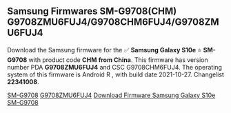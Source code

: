 <h2>Samsung Firmwares SM-G9708(CHM) G9708ZMU6FUJ4/G9708CHM6FUJ4/G9708ZMU6FUJ4</h2>
Download the Samsung firmware for the ✅ <strong>Samsung Galaxy S10e </strong> ⭐ <strong>SM-G9708</strong> with product code <strong>CHM</strong> <strong> from China</strong>. This firmware has version number PDA <strong>G9708ZMU6FUJ4</strong> and CSC G9708CHM6FUJ4. The operating system of this firmware is Android R , with build date 2021-10-27. Changelist <strong>22341008</strong>.


[SM-G9708](https://samfirm.shop/samsung/model/SM-G9708)
[G9708ZMU6FUJ4](https://samfirm.shop/samsung/pda/G9708ZMU6FUJ4)
[Download Firmware Samsung Galaxy S10e SM-G9708](https://samfirm.shop/samsung/firmware/468993)
